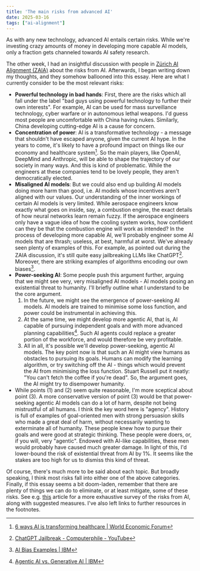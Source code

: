```yaml
---
title: 'The main risks from advanced AI'
date: 2025-03-16
tags: ["ai-alignment"]
---
```


As with any new technology, advanced AI entails certain risks. While we're investing crazy amounts of money in developing more capable AI models, only a fraction gets channeled towards AI safety research.

The other week, I had an insightful discussion with people in [Zürich AI Alignment (ZAIA)](https://www.zurich-ai-alignment.com) about the risks from AI. Afterwards, I began writing down my thoughts, and they somehow ballooned into this essay. Here are what I currently consider to be the most relevant risks:

- **Powerful technology in bad hands**: First, there are the risks which all fall under the label "bad guys using powerful technology to further their own interests". For example, AI can be used for mass surveillance technology, cyber warfare or in autonomous lethal weapons. I'd guess most people are uncomfortable with China having nukes. Similarly, China developing cutting-edge AI is a cause for concern.
- **Concentration of power**: AI is a transformative technology - a message that shouldn't have escaped anyone, given the current AI hype. In the years to come, it's likely to have a profound impact on things like our economy and healthcare system[^1]. So the main players, like OpenAI, DeepMind and Anthropic, will be able to shape the trajectory of our society in many ways. And this is kind of problematic. While the engineers at these companies tend to be lovely people, they aren't democratically elected.
- **Misaligned AI models**: But we could also end up building AI models doing more harm than good, i.e. AI models whose incentives aren't aligned with our values. Our understanding of the inner workings of certain AI models is very limited. While aerospace engineers know exactly what goes on inside, say, a combustion engine, the exact details of how neural networks learn remain fuzzy. If the aerospace engineers only have a vague idea of how the cooling system works, how confident can they be that the combustion engine will work as intended? In the process of developing more capable AI, we'll probably engineer some AI models that are thrash; useless, at best, harmful at worst. We've already seen plenty of examples of this. For example, as pointed out during the ZAIA discussion, it's still quite easy jailbreaking LLMs like ChatGPT[^2]. Moreover, there are striking examples of algorithms encoding our own biases[^3].
- **Power-seeking AI**: Some people push this argument further, arguing that we might see very, very misaligned AI models - AI models posing an existential threat to humanity. I'll briefly outline what I understand to be the core argument.
    1. In the future, we might see the emergence of power-seeking AI models. AI models are trained to minimise some loss function, and power could be instrumental in achieving this.
    2. At the same time, we might develop more agentic AI, that is, AI capable of pursuing independent goals and with more advanced planning capabilities[^5]. Such AI agents could replace a greater portion of the workforce, and would therefore be very profitable.
    3. All in all, it's possible we'll develop power-seeking, agentic AI models. The key point now is that such an AI might view humans as obstacles to pursuing its goals. Humans can modify the learning algorithm, or try switching off the AI - things which would prevent the AI from minimising the loss function. Stuart Russell put it neatly:  "You can't fetch the coffee if you're dead". So, the argument goes, the AI might try to disempower humanity.
- While points (1) and (2) seem quite reasonable, I'm more sceptical about point (3). A more conservative version of point (3) would be that power-seeking agentic AI models can do a lot of harm, despite not being mistrustful of all humans. I think the key word here is "agency". History is full of examples of goal-oriented men with strong persuasion skills who made a great deal of harm, without necessarily wanting to exterminate all of humanity. These people knew how to pursue their goals and were good at strategic thinking. These people were doers, or, if you will, very "agentic". Endowed with AI-like capabilities, these men would probably have caused much greater damage. In light of this, I'd lower-bound the risk of existential threat from AI by 1%. It seems like the stakes are too high for us to dismiss this kind of threat.

Of course, there's much more to be said about each topic. But broadly speaking, I think most risks fall into either one of the above categories. Finally, if this essay seems a bit doom-laden, remember that there are plenty of things we can do to eliminate, or at least mitigate, some of these risks. See e.g. [this](https://www.lesswrong.com/posts/9dNxz2kjNvPtiZjxj/risks-from-ai-overview-summary) article for a more exhaustive survey of the risks from AI, along with suggested measures. I've also left links to further resources in the footnotes.

[^1]: [6 ways AI is transforming healthcare | World Economic Forum](https://www.weforum.org/stories/2025/03/ai-transforming-global-health/)
[^2]: [ChatGPT Jailbreak - Computerphile - YouTube](https://www.youtube.com/watch?v=zn2ukSnDqSg)
[^3]: [AI Bias Examples | IBM](https://www.ibm.com/think/topics/shedding-light-on-ai-bias-with-real-world-examples)
[^5]:[Agentic AI vs. Generative AI | IBM](https://www.ibm.com/think/topics/agentic-ai-vs-generative-ai)

